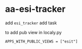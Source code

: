 # aa-esi-tracker

add `esi_tracker`
add task

to add pub view in localy.py
```
APPS_WITH_PUBLIC_VIEWS = ["esit"]
```